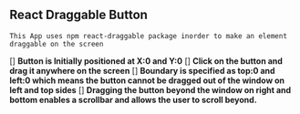 ## React Draggable Button

`This App uses npm react-draggable package inorder to make an element draggable on the screen`

[] **Button is Initially positioned at X:0 and Y:0**
[] **Click on the button and drag it anywhere on the screen**
[] **Boundary is specified as top:0 and left:0 which means the button cannot be dragged out of the window on left and top sides**
[] **Dragging the button beyond the window on right and bottom enables a scrollbar and allows the user to scroll beyond.**